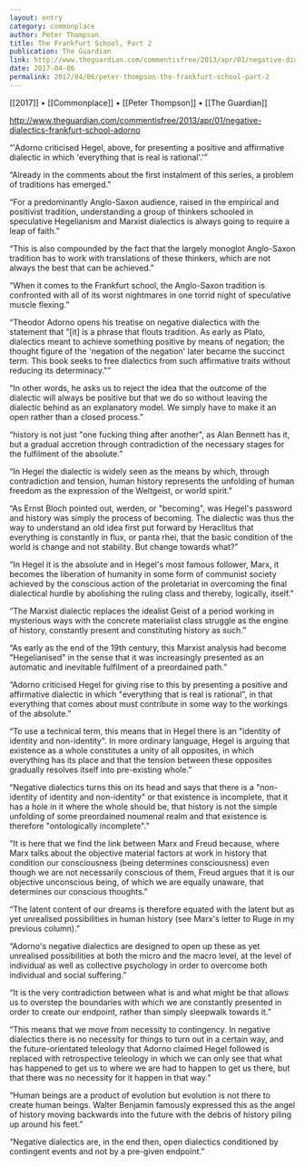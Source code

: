 ```yaml
---
layout: entry
category: commonplace
author: Peter Thompson
title: The Frankfurt School, Part 2
publication: The Guardian
link: http://www.theguardian.com/commentisfree/2013/apr/01/negative-dialectics-frankfurt-school-adorno
date: 2017-04-06
permalink: 2017/04/06/peter-thompson-the-frankfurt-school-part-2
---
```


[[2017]] • [[Commonplace]] • [[Peter Thompson]] • [[The Guardian]] 

http://www.theguardian.com/commentisfree/2013/apr/01/negative-dialectics-frankfurt-school-adorno

“'Adorno criticised Hegel, above, for presenting a positive and affirmative dialectic in which 'everything that is real is rational'.'”

“Already in the comments about the first instalment of this series, a problem of traditions has emerged.”

“For a predominantly Anglo-Saxon audience, raised in the empirical and positivist tradition, understanding a group of thinkers schooled in speculative Hegelianism and Marxist dialectics is always going to require a leap of faith.”

“This is also compounded by the fact that the largely monoglot Anglo-Saxon tradition has to work with translations of these thinkers, which are not always the best that can be achieved.”

“When it comes to the Frankfurt school, the Anglo-Saxon tradition is confronted with all of its worst nightmares in one torrid night of speculative muscle flexing.”

“Theodor Adorno opens his treatise on negative dialectics with the statement that "[it] is a phrase that flouts tradition. As early as Plato, dialectics meant to achieve something positive by means of negation; the thought figure of the 'negation of the negation' later became the succinct term. This book seeks to free dialectics from such affirmative traits without reducing its determinacy."”

“In other words, he asks us to reject the idea that the outcome of the dialectic will always be positive but that we do so without leaving the dialectic behind as an explanatory model. We simply have to make it an open rather than a closed process.”

“history is not just "one fucking thing after another", as Alan Bennett has it, but a gradual accretion through contradiction of the necessary stages for the fulfilment of the absolute.”

“In Hegel the dialectic is widely seen as the means by which, through contradiction and tension, human history represents the unfolding of human freedom as the expression of the Weltgeist, or world spirit.”

“As Ernst Bloch pointed out, werden, or "becoming", was Hegel's password and history was simply the process of becoming. The dialectic was thus the way to understand an old idea first put forward by Heraclitus that everything is constantly in flux, or panta rhei, that the basic condition of the world is change and not stability. But change towards what?”

“In Hegel it is the absolute and in Hegel's most famous follower, Marx, it becomes the liberation of humanity in some form of communist society achieved by the conscious action of the proletariat in overcoming the final dialectical hurdle by abolishing the ruling class and thereby, logically, itself.”

“The Marxist dialectic replaces the idealist Geist of a period working in mysterious ways with the concrete materialist class struggle as the engine of history, constantly present and constituting history as such.”

“As early as the end of the 19th century, this Marxist analysis had become "Hegelianised" in the sense that it was increasingly presented as an automatic and inevitable fulfilment of a preordained path.”

“Adorno criticised Hegel for giving rise to this by presenting a positive and affirmative dialectic in which "everything that is real is rational", in that everything that comes about must contribute in some way to the workings of the absolute.”

“To use a technical term, this means that in Hegel there is an "identity of identity and non-identity". In more ordinary language, Hegel is arguing that existence as a whole constitutes a unity of all opposites, in which everything has its place and that the tension between these opposites gradually resolves itself into pre-existing whole.”

“Negative dialectics turns this on its head and says that there is a "non-identity of identity and non-identity" or that existence is incomplete, that it has a hole in it where the whole should be, that history is not the simple unfolding of some preordained noumenal realm and that existence is therefore "ontologically incomplete".”

“It is here that we find the link between Marx and Freud because, where Marx talks about the objective material factors at work in history that condition our consciousness (being determines consciousness) even though we are not necessarily conscious of them, Freud argues that it is our objective unconscious being, of which we are equally unaware, that determines our conscious thoughts.”

“The latent content of our dreams is therefore equated with the latent but as yet unrealised possibilities in human history (see Marx's letter to Ruge in my previous column).”

“Adorno's negative dialectics are designed to open up these as yet unrealised possibilities at both the micro and the macro level, at the level of individual as well as collective psychology in order to overcome both individual and social suffering.”

“It is the very contradiction between what is and what might be that allows us to overstep the boundaries with which we are constantly presented in order to create our endpoint, rather than simply sleepwalk towards it.”

“This means that we move from necessity to contingency. In negative dialectics there is no necessity for things to turn out in a certain way, and the future-orientated teleology that Adorno claimed Hegel followed is replaced with retrospective teleology in which we can only see that what has happened to get us to where we are had to happen to get us there, but that there was no necessity for it happen in that way.”

“Human beings are a product of evolution but evolution is not there to create human beings. Walter Benjamin famously expressed this as the angel of history moving backwards into the future with the debris of history piling up around his feet.”

“Negative dialectics are, in the end then, open dialectics conditioned by contingent events and not by a pre-given endpoint.”


